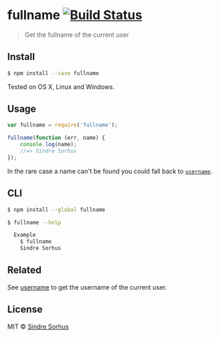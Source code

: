 # fullname [![Build Status](https://travis-ci.org/sindresorhus/fullname.svg?branch=master)](https://travis-ci.org/sindresorhus/fullname)

> Get the fullname of the current user


## Install

```sh
$ npm install --save fullname
```

Tested on OS X, Linux and Windows.


## Usage

```js
var fullname = require('fullname');

fullname(function (err, name) {
	console.log(name);
	//=> Sindre Sorhus
});
```

In the rare case a name can't be found you could fall back to [`username`](https://github.com/sindresorhus/username).


## CLI

```sh
$ npm install --global fullname
```

```sh
$ fullname --help

  Example
    $ fullname
    Sindre Sorhus
```


## Related

See [username](https://github.com/sindresorhus/username) to get the username of the current user.


## License

MIT © [Sindre Sorhus](http://sindresorhus.com)
